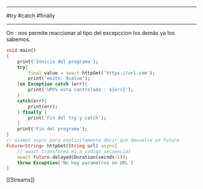 ___
#try #catch #finally
___

On : nos permite reaccionar al tipo del excepccion
los demás ya los sabemos.

```dart
void main()
{
	print('Innicio del programa');
	try{
		final value = await httpGet('https://url.com');
		print('exito: $value');
	}on Exception catch (err){
		print('UPPS esta controlado : ${err}');
	}
	catch(err){
		print(err);
	} finally {
		print('Fin del try y catch');
	}
	print('Fin del programa');
}
// usamos async para explicitamente decir que devuelve un future
Future<String> httpGet(String url) async{
	// await transforma el a codigo secuencial
	await Future.delayed(Duration(secnds:1));
	throw Exception('No hay parametros en URL')
}
```

[[Streams]]